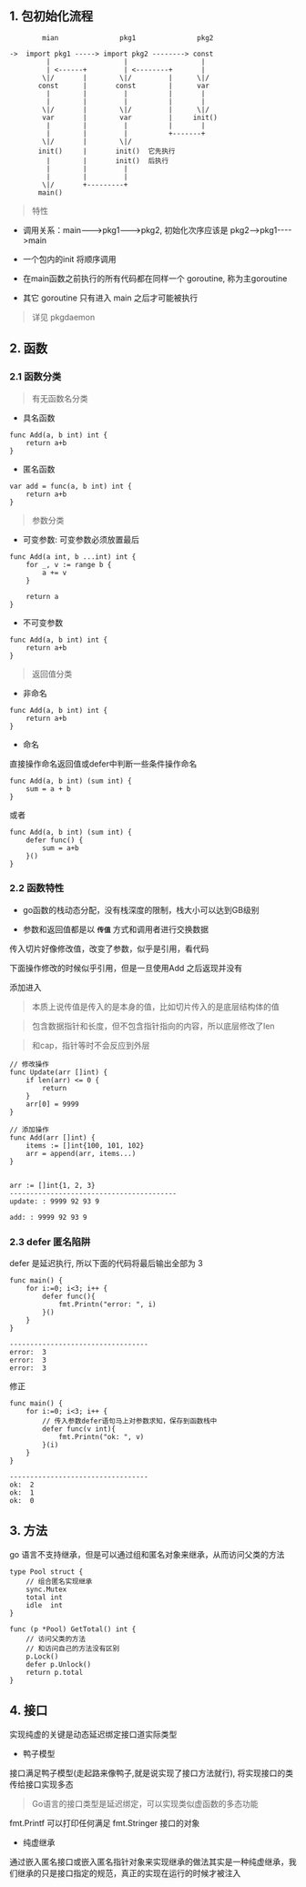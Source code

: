 


<h2 id='1'> 1. 包初始化流程 </h2>

```
        mian               pkg1               pkg2

->  import pkg1 -----> import pkg2 --------> const
         |                  |                  |
         | <------+         | <--------+       |
        \|/       |        \|/         |      \|/
       const      |       const        |      var
         |        |         |          |       |
         |        |         |          |       |
        \|/       |        \|/         |      \|/
        var       |        var         |     init()
         |        |         |          |       |
         |        |         |          +-------+
        \|/       |        \|/
       init()     |       init()  它先执行
         |        |       init()  后执行
         |        |         |
         |        |         |
        \|/       +---------+ 
       main()

```

> 特性

- 调用关系：main--->pkg1--->pkg2, 初始化次序应该是 pkg2-->pkg1---->main

- 一个包内的init 将顺序调用

- 在main函数之前执行的所有代码都在同样一个 goroutine, 称为主goroutine

- 其它 goroutine 只有进入 main 之后才可能被执行

> 详见 pkgdaemon


<h2 id='2'> 2. 函数 </h2>

<h3 id='2.1'> 2.1 函数分类 </h3>

> 有无函数名分类

- 具名函数

```
func Add(a, b int) int {
    return a+b
}
```

- 匿名函数

```
var add = func(a, b int) int {
    return a+b
}
```

> 参数分类

- 可变参数: 可变参数必须放置最后

```
func Add(a int, b ...int) int {
    for _, v := range b {
        a += v
    }

    return a
}
```

- 不可变参数

```
func Add(a, b int) int {
    return a+b
}
```

> 返回值分类

- 非命名

```
func Add(a, b int) int {
    return a+b
}
```

- 命名

直接操作命名返回值或defer中判断一些条件操作命名

```
func Add(a, b int) (sum int) {
    sum = a + b
}
```

或者

```
func Add(a, b int) (sum int) {
    defer func() {
        sum = a+b
    }()
}
```

<h3 id='2.2'> 2.2 函数特性 </h3>

- go函数的栈动态分配，没有栈深度的限制，栈大小可以达到GB级别

- 参数和返回值都是以 **`传值`** 方式和调用者进行交换数据

传入切片好像修改值，改变了参数，似乎是引用，看代码

下面操作修改的时候似乎引用，但是一旦使用Add 之后返现并没有

添加进入


>
> 本质上说传值是传入的是本身的值，比如切片传入的是底层结构体的值

> 包含数据指针和长度，但不包含指针指向的内容，所以底层修改了len

> 和cap，指针等时不会反应到外层
>

```
// 修改操作
func Update(arr []int) {
	if len(arr) <= 0 {
		return
	}
	arr[0] = 9999
}

// 添加操作
func Add(arr []int) {
	items := []int{100, 101, 102}
	arr = append(arr, items...)
}


arr := []int{1, 2, 3}
-----------------------------------------
update: : 9999 92 93 9

add: : 9999 92 93 9
```

<h3 id='2.3'> 2.3 defer 匿名陷阱 </h3>

defer 是延迟执行, 所以下面的代码将最后输出全部为 3

```
func main() {
    for i:=0; i<3; i++ {
        defer func(){
            fmt.Printn("error: ", i)
        }()
    }
}

----------------------------------
error:  3
error:  3
error:  3
```

修正

```
func main() {
    for i:=0; i<3; i++ {
        // 传入参数defer语句马上对参数求知，保存到函数栈中
        defer func(v int){
            fmt.Printn("ok: ", v)
        }(i)
    }
}

----------------------------------
ok:  2
ok:  1
ok:  0
```

<h2 id='3'> 3. 方法 </h2>

go 语言不支持继承，但是可以通过组和匿名对象来继承，从而访问父类的方法

```
type Pool struct {
	// 组合匿名实现继承
	sync.Mutex
	total int
	idle  int
}

func (p *Pool) GetTotal() int {
	// 访问父类的方法
    // 和访问自己的方法没有区别
	p.Lock()
	defer p.Unlock()
	return p.total
}
```


<h2 id='4'> 4. 接口 </h2>

实现纯虚的关键是动态延迟绑定接口道实际类型

- 鸭子模型

接口满足鸭子模型(走起路来像鸭子,就是说实现了接口方法就行), 将实现接口的类传给接口实现多态

> Go语言的接口类型是延迟绑定，可以实现类似虚函数的多态功能

fmt.Printf 可以打印任何满足 fmt.Stringer 接口的对象

- 纯虚继承

通过嵌入匿名接口或嵌入匿名指针对象来实现继承的做法其实是一种纯虚继承，我们继承的只是接口指定的规范，真正的实现在运行的时候才被注入
